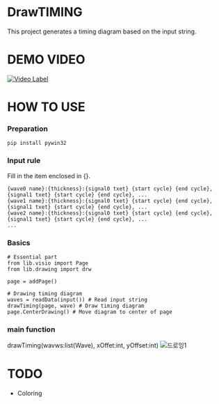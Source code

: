 # DrawTIMING
This project generates a timing diagram based on the input string.

# DEMO VIDEO
[![Video Label](http://img.youtube.com/vi/EYCsdMdQp6E/0.jpg)](https://www.youtube.com/watch?v=EYCsdMdQp6E)

# HOW TO USE
### Preparation
    pip install pywin32

### Input rule
Fill in the item enclosed in {}.

    {wave0 name}:{thickness}:{signal0 txet} {start cycle} {end cycle}, {signal1 txet} {start cycle} {end cycle}, ...
    {wave1 name}:{thickness}:{signal0 txet} {start cycle} {end cycle}, {signal1 txet} {start cycle} {end cycle}, ...
    {wave2 name}:{thickness}:{signal0 txet} {start cycle} {end cycle}, {signal1 txet} {start cycle} {end cycle}, ...
    ...
    
### Basics
    # Essential part
    from lib.visio import Page
    from lib.drawing import drw

    page = addPage()

    # Drawing timing diagram
    waves = readData(input()) # Read input string
    drawTiming(page, wave) # Draw timing diagram
    page.CenterDrawing() # Move diagram to center of page

### main function
drawTiming(wavws:list(Wave), xOffet:int, yOffset:int)
![드로잉1](https://github.com/user-attachments/assets/872766b3-8f3e-47aa-a90e-07b7b19a710c)

# TODO
- Coloring

